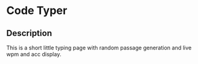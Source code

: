 # Code Typer

## Description
This is a short little typing page with random passage generation and live wpm and acc display.
